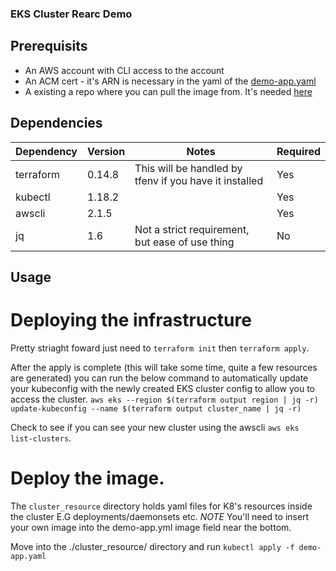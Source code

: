 ### EKS Cluster Rearc Demo ###

## Prerequisits ## 

* An AWS account with CLI access to the account 
* An ACM cert - it's ARN is necessary in the yaml of the [demo-app.yaml](https://github.com/hitekhippy/rearc_demo/blob/master/cluster_resources/demo-app.yaml#L7)
* A existing a repo where you can pull the image from. It's needed [here](https://github.com/hitekhippy/rearc_demo/blob/master/cluster_resources/demo-app.yaml#L32)

## Dependencies ## 
  | Dependency | Version | Notes | Required | 
  | ------------- | ------------- | --- | --- |
  | terraform  | 0.14.8   | This will be handled by tfenv if you have it installed | Yes | 
  | kubectl | 1.18.2 | | Yes | 
  | awscli | 2.1.5 | | Yes | 
  | jq | 1.6 | Not a strict requirement, but ease of use thing | No | 

## Usage ## 

# Deploying the infrastructure # 

Pretty striaght foward just need to `terraform init` then `terraform apply`. 

After the apply is complete (this will take some time, quite a few resources are generated) you can run the below command to automatically update your kubeconfig with the newly created EKS cluster config to allow you to access the cluster. 
`aws eks --region $(terraform output region | jq -r) update-kubeconfig --name $(terraform output cluster_name | jq -r)` 

Check to see if you can see your new cluster using the awscli `aws eks list-clusters`. 

# Deploy the image. # 

The `cluster_resource` directory holds yaml files for K8's resources inside the cluster E.G deployments/daemonsets etc. *NOTE* You'll need to insert your own image into the demo-app.yml image field near the bottom. 

Move into the ./cluster_resource/ directory and run `kubectl apply -f demo-app.yaml` 
